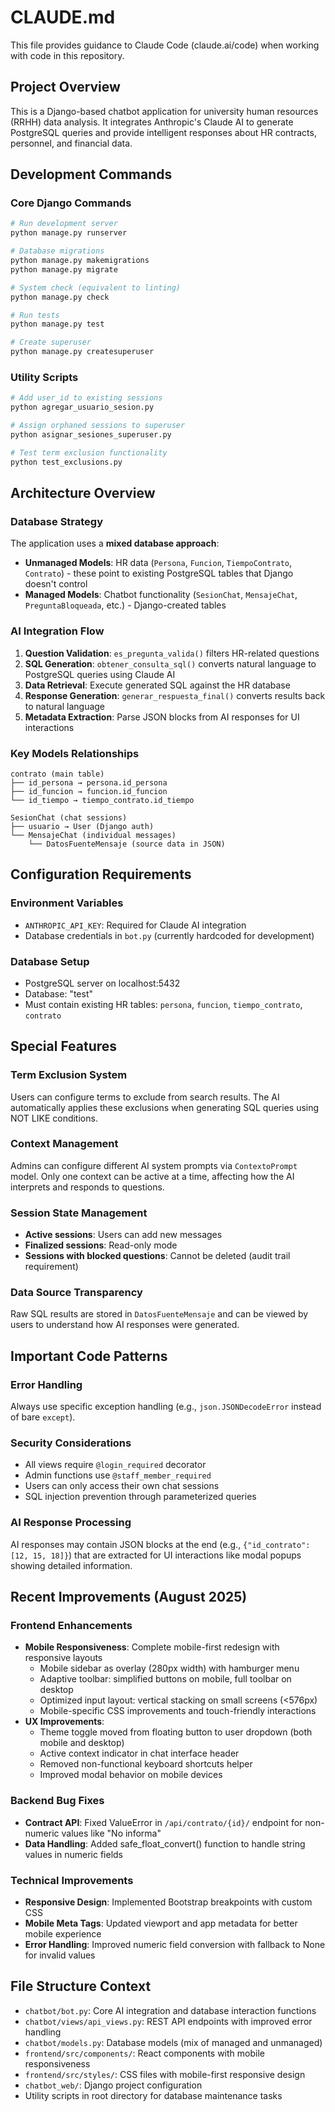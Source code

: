 # CLAUDE.md

This file provides guidance to Claude Code (claude.ai/code) when working with code in this repository.

## Project Overview

This is a Django-based chatbot application for university human resources (RRHH) data analysis. It integrates Anthropic's Claude AI to generate PostgreSQL queries and provide intelligent responses about HR contracts, personnel, and financial data.

## Development Commands

### Core Django Commands
```bash
# Run development server
python manage.py runserver

# Database migrations
python manage.py makemigrations
python manage.py migrate

# System check (equivalent to linting)
python manage.py check

# Run tests
python manage.py test

# Create superuser
python manage.py createsuperuser
```

### Utility Scripts
```bash
# Add user_id to existing sessions
python agregar_usuario_sesion.py

# Assign orphaned sessions to superuser
python asignar_sesiones_superuser.py

# Test term exclusion functionality
python test_exclusions.py
```

## Architecture Overview

### Database Strategy
The application uses a **mixed database approach**:
- **Unmanaged Models**: HR data (`Persona`, `Funcion`, `TiempoContrato`, `Contrato`) - these point to existing PostgreSQL tables that Django doesn't control
- **Managed Models**: Chatbot functionality (`SesionChat`, `MensajeChat`, `PreguntaBloqueada`, etc.) - Django-created tables

### AI Integration Flow
1. **Question Validation**: `es_pregunta_valida()` filters HR-related questions
2. **SQL Generation**: `obtener_consulta_sql()` converts natural language to PostgreSQL queries using Claude AI
3. **Data Retrieval**: Execute generated SQL against the HR database
4. **Response Generation**: `generar_respuesta_final()` converts results back to natural language
5. **Metadata Extraction**: Parse JSON blocks from AI responses for UI interactions

### Key Models Relationships
```
contrato (main table)
├── id_persona → persona.id_persona
├── id_funcion → funcion.id_funcion  
└── id_tiempo → tiempo_contrato.id_tiempo

SesionChat (chat sessions)
├── usuario → User (Django auth)
└── MensajeChat (individual messages)
    └── DatosFuenteMensaje (source data in JSON)
```

## Configuration Requirements

### Environment Variables
- `ANTHROPIC_API_KEY`: Required for Claude AI integration
- Database credentials in `bot.py` (currently hardcoded for development)

### Database Setup
- PostgreSQL server on localhost:5432
- Database: "test"
- Must contain existing HR tables: `persona`, `funcion`, `tiempo_contrato`, `contrato`

## Special Features

### Term Exclusion System
Users can configure terms to exclude from search results. The AI automatically applies these exclusions when generating SQL queries using NOT LIKE conditions.

### Context Management
Admins can configure different AI system prompts via `ContextoPrompt` model. Only one context can be active at a time, affecting how the AI interprets and responds to questions.

### Session State Management
- **Active sessions**: Users can add new messages
- **Finalized sessions**: Read-only mode
- **Sessions with blocked questions**: Cannot be deleted (audit trail requirement)

### Data Source Transparency
Raw SQL results are stored in `DatosFuenteMensaje` and can be viewed by users to understand how AI responses were generated.

## Important Code Patterns

### Error Handling
Always use specific exception handling (e.g., `json.JSONDecodeError` instead of bare `except`).

### Security Considerations
- All views require `@login_required` decorator
- Admin functions use `@staff_member_required`
- Users can only access their own chat sessions
- SQL injection prevention through parameterized queries

### AI Response Processing
AI responses may contain JSON blocks at the end (e.g., `{"id_contrato": [12, 15, 18]}`) that are extracted for UI interactions like modal popups showing detailed information.

## Recent Improvements (August 2025)

### Frontend Enhancements
- **Mobile Responsiveness**: Complete mobile-first redesign with responsive layouts
  - Mobile sidebar as overlay (280px width) with hamburger menu
  - Adaptive toolbar: simplified buttons on mobile, full toolbar on desktop
  - Optimized input layout: vertical stacking on small screens (<576px)
  - Mobile-specific CSS improvements and touch-friendly interactions
- **UX Improvements**: 
  - Theme toggle moved from floating button to user dropdown (both mobile and desktop)
  - Active context indicator in chat interface header
  - Removed non-functional keyboard shortcuts helper
  - Improved modal behavior on mobile devices

### Backend Bug Fixes
- **Contract API**: Fixed ValueError in `/api/contrato/{id}/` endpoint for non-numeric values like "No informa"
- **Data Handling**: Added safe_float_convert() function to handle string values in numeric fields

### Technical Improvements
- **Responsive Design**: Implemented Bootstrap breakpoints with custom CSS
- **Mobile Meta Tags**: Updated viewport and app metadata for better mobile experience
- **Error Handling**: Improved numeric field conversion with fallback to None for invalid values

## File Structure Context

- `chatbot/bot.py`: Core AI integration and database interaction functions
- `chatbot/views/api_views.py`: REST API endpoints with improved error handling
- `chatbot/models.py`: Database models (mix of managed and unmanaged)
- `frontend/src/components/`: React components with mobile responsiveness
- `frontend/src/styles/`: CSS files with mobile-first responsive design
- `chatbot_web/`: Django project configuration
- Utility scripts in root directory for database maintenance tasks